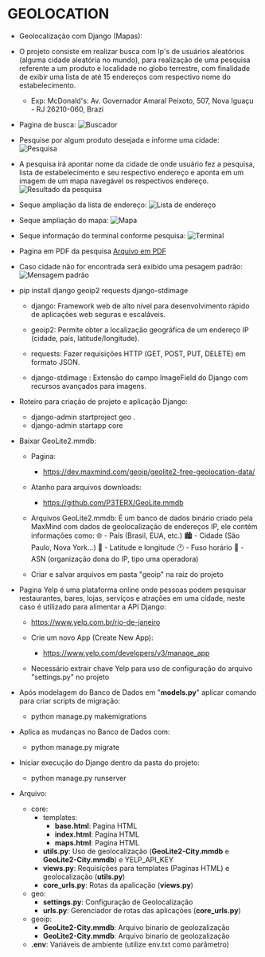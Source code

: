 # GEOLOCATION

- Geolocalização com Django (Mapas):

- O projeto consiste em realizar busca com Ip's de usuários aleatórios (alguma cidade aleatória no mundo), para realização de uma pesquisa referente a um produto e localidade no globo terrestre, com finalidade de exibir uma lista de até 15 endereços com respectivo nome do estabelecimento.
    - Exp: McDonald's: Av. Governador Amaral Peixoto, 507, Nova Iguaçu - RJ 26210-060, Brazi

- Pagina de busca:
![Buscador](Imagem/01.png)

- Pesquise por algum produto desejada e informe uma cidade:
![Pesquisa](Imagem/02.png)

- A pesquisa irá apontar nome da cidade de onde usuário fez a pesquisa, lista de estabelecimento e seu respectivo endereço e aponta em um imagem de um mapa navegável os respectivos endereço.
![Resultado da pesquisa](Imagem/PESQUISA.jpg)

- Seque ampliação da lista de endereço:
![Lista de endereço](Imagem/03.png)

- Seque ampliação do mapa:
![Mapa](Imagem/04.png)

- Seque informação do terminal conforme pesquisa:
![Terminal](Imagem/05.png)

- Pagina em PDF da pesquisa [Arquivo em PDF](Imagem/PESQUISA.pdf)

- Caso cidade não for encontrada será exibido uma pesagem padrão:
![Mensagem padrão](Imagem/06.png)

- pip install django geoip2 requests django-stdimage

    - django: Framework web de alto nível para desenvolvimento rápido de aplicações web seguras e escaláveis.

    - geoip2: Permite obter a localização geográfica de um endereço IP (cidade, país, latitude/longitude).

    - requests: Fazer requisições HTTP (GET, POST, PUT, DELETE) em formato JSON.

     - django-stdimage : Extensão do campo ImageField do Django com recursos avançados para imagens.

- Roteiro para criação de projeto e aplicação Django:
    - django-admin startproject geo .
    - django-admin startapp core 


- Baixar GeoLite2.mmdb:
    - Pagina:
        - https://dev.maxmind.com/geoip/geolite2-free-geolocation-data/
    - Atanho para arquivos downloads:
        - https://github.com/P3TERX/GeoLite.mmdb

    - Arquivos GeoLite2.mmdb: É um banco de dados binário criado pela MaxMind com dados de geolocalização de endereços IP, ele contém informações como:
    🌐 - País (Brasil, EUA, etc.)
    🏙️ - Cidade (São Paulo, Nova York…)
    📍 - Latitude e longitude
    🕐 - Fuso horário
    📡 - ASN (organização dona do IP, tipo uma operadora)
    
    - Criar e salvar arquivos em pasta "geoip" na raiz do projeto 

- Pagina Yelp é uma plataforma online onde pessoas podem pesquisar restaurantes, bares, lojas, serviços e atrações em uma cidade, neste caso é utilizado para alimentar a API Django:
    - https://www.yelp.com.br/rio-de-janeiro

    - Crie um novo App (Create New App):
        - https://www.yelp.com/developers/v3/manage_app

    - Necessário extrair chave Yelp para uso de configuração do arquivo "settings.py" no projeto

- Após modelagem do Banco de Dados em "__models.py__" aplicar comando para criar scripts de migração: 
    - python manage.py makemigrations

- Aplica as mudanças no Banco de Dados com:
    - python manage.py migrate

- Iniciar execução do Django dentro da pasta do projeto:
    - python manage.py runserver

- Arquivo:
    - core:
        - templates:
            - __base.html__: Pagina HTML
            - __index.html__: Pagina HTML
            - __maps.html__: Pagina HTML
        - __utils.py__: Uso de geolocalização (__GeoLite2-City.mmdb__ e __GeoLite2-City.mmdb__) e YELP_API_KEY
        - __views.py__: Requisições para templates (Paginas HTML) e geolocalização (__utils.py__)
        - __core_urls.py__: Rotas da apalicação (__views.py__)
    - geo:
        - __settings.py__: Configuração de Geolocalização
        - __urls.py__: Gerenciador de rotas das aplicações (__core_urls.py__)
    - geoip:
        - __GeoLite2-City.mmdb__: Arquivo binario de geolozalização
        - __GeoLite2-City.mmdb__: Arquivo binario de geolozalização
    - __.env__: Variáveis de ambiente (utilize env.txt como parâmetro)


